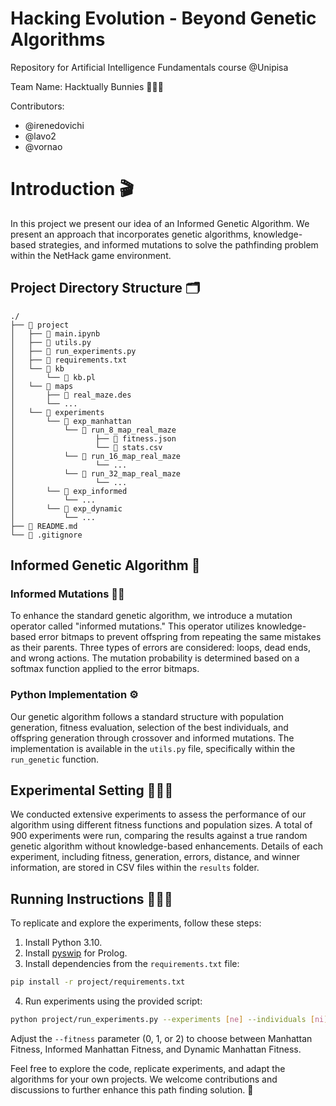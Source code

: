 # Hacking Evolution - Beyond Genetic Algorithms
Repository for Artificial Intelligence Fundamentals course @Unipisa

Team Name: Hacktually Bunnies 🐰🐰🐰

Contributors: 
      <!-- Contributors -->
      <ul class="name-list">
        <li>@irenedovichi</li>
        <li>@lavo2</li>
        <li>@vornao</li>
      </ul>



# Introduction 🎬
In this project we present our idea of an Informed Genetic Algorithm. We present an approach that incorporates genetic algorithms, knowledge-based strategies, and informed mutations to solve the pathfinding problem within the NetHack game environment.

## Project Directory Structure 🗂️

```
./
├── 📂 project
│   ├── 📄 main.ipynb
│   ├── 📄 utils.py
│   ├── 📄 run_experiments.py
│   ├── 📄 requirements.txt
│   └── 📂 kb
│       └── 📄 kb.pl
│   └── 📂 maps
│       ├── 📄 real_maze.des
│       └── ...
│   └── 📂 experiments
│       └── 📂 exp_manhattan
│           └── 📂 run_8_map_real_maze
│                  ├── 📄 fitness.json
│                  └── 📄 stats.csv
│           └── 📂 run_16_map_real_maze
│                  └── ...
│           └── 📂 run_32_map_real_maze
│                  └── ... 
│       └── 📂 exp_informed
│           └── ...
│       └── 📂 exp_dynamic
│           └── ...
├── 📄 README.md
└── 📄 .gitignore
```

## Informed Genetic Algorithm 🧬

### Informed Mutations 🕵🏻

To enhance the standard genetic algorithm, we introduce a mutation operator called "informed mutations." This operator utilizes knowledge-based error bitmaps to prevent offspring from repeating the same mistakes as their parents. Three types of errors are considered: loops, dead ends, and wrong actions. The mutation probability is determined based on a softmax function applied to the error bitmaps.

### Python Implementation ⚙️

Our genetic algorithm follows a standard structure with population generation, fitness evaluation, selection of the best individuals, and offspring generation through crossover and informed mutations. The implementation is available in the `utils.py` file, specifically within the `run_genetic` function.

## Experimental Setting 👩🏻‍🔬

We conducted extensive experiments to assess the performance of our algorithm using different fitness functions and population sizes. A total of 900 experiments were run, comparing the results against a true random genetic algorithm without knowledge-based enhancements. Details of each experiment, including fitness, generation, errors, distance, and winner information, are stored in CSV files within the `results` folder.

## Running Instructions 🚶🏻‍♂️

To replicate and explore the experiments, follow these steps:

1. Install Python 3.10.
2. Install [pyswip](https://pypi.org/project/pyswip/) for Prolog.
3. Install dependencies from the `requirements.txt` file:

```bash
pip install -r project/requirements.txt
```

4. Run experiments using the provided script:

```bash
python project/run_experiments.py --experiments [ne] --individuals [ni] --max_generations [g] --workers [w] --fitness [f]
```
Adjust the `--fitness` parameter (0, 1, or 2) to choose between Manhattan Fitness, Informed Manhattan Fitness, and Dynamic Manhattan Fitness.

Feel free to explore the code, replicate experiments, and adapt the algorithms for your own projects. We welcome contributions and discussions to further enhance this path finding solution. 🔭